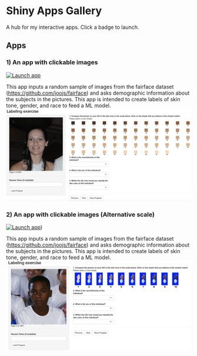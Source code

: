 # Shiny Apps Gallery

A hub for my interactive apps. Click a badge to launch.

## Apps
### 1) An app with clickable images
[![Launch app](https://img.shields.io/badge/Shiny-Open%20App-blue)](https://valenciac.shinyapps.io/Image_classification_fenty/)
  
This app inputs a random sample of images from the fairface dataset (https://github.com/joojs/fairface) and asks demographic information about the subjects in the pictures. This app is intended to create labels of skin tone, gender, and race to feed a ML model.  
![Screenshot](imgs/fenty_img.png)

### 2) An app with clickable images (Alternative scale) 
[![Launch app](https://img.shields.io/badge/Shiny-Open%20App-blue)](https://valenciac.shinyapps.io/Image_classification_nis_b/))

This app inputs a random sample of images from the fairface dataset (https://github.com/joojs/fairface) and asks demographic information about the subjects in the pictures. This app is intended to create labels of skin tone, gender, and race to feed a ML model.
![Screenshot](imgs/nis_img.png)

